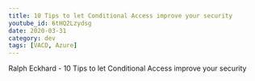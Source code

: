 ```yaml
---
title: 10 Tips to let Conditional Access improve your security
youtube_id: 6tHQ2Lzydsg
date: 2020-03-31
category: dev
tags: [VACD, Azure]
---
```

Ralph Eckhard - 10 Tips to let Conditional Access improve your security